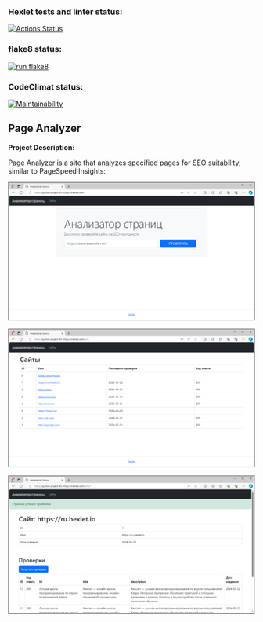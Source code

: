 ### Hexlet tests and linter status:
[![Actions Status](https://github.com/Ribeyra/python-project-83/actions/workflows/hexlet-check.yml/badge.svg)](https://github.com/Ribeyra/python-project-83/actions)
  
### flake8 status:
[![run flake8](https://github.com/Ribeyra/python-project-83/actions/workflows/run-flake8.yml/badge.svg)](https://github.com/Ribeyra/python-project-83/actions/workflows/run-flake8.yml)

### CodeClimat status:
[![Maintainability](https://api.codeclimate.com/v1/badges/24deccd2326567eca7ee/maintainability)](https://codeclimate.com/github/Ribeyra/python-project-83/maintainability)
  
  
## Page Analyzer
  
**Project Description:**
  
[Page Analyzer](http://page_analyzer.ribeyra.ru/) is a site that analyzes specified pages for SEO suitability, similar to PageSpeed ​​Insights:  
  
![index](https://raw.githubusercontent.com/Ribeyra/assets/main/screenshots/index.png)  
  
![urls](https://raw.githubusercontent.com/Ribeyra/assets/main/screenshots/urls.png)  
  
![check](https://raw.githubusercontent.com/Ribeyra/assets/main/screenshots/check.png)  
